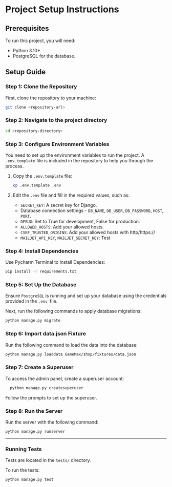 # Project Setup Instructions

## Prerequisites

To run this project, you will need:

- Python 3.10+
- PostgreSQL for the database.

## Setup Guide

### Step 1: Clone the Repository

First, clone the repository to your machine:

```sh
git clone <repository-url>
```

### Step 2: Navigate to the project directory 

```sh
cd <repository-directory>
```

### Step 3: Configure Environment Variables

You need to set up the environment variables to run the project. 
A `.env.template` file is included in the repository to help you through the process.

1. Copy the `.env.template` file:
    ```sh
    cp .env.template .env
    ```

2. Edit the `.env` file and fill in the required values, such as:
   - `SECRET_KEY`: A secret key for Django.
   - Database connection settings - `DB_NAME`, `DB_USER`, `DB_PASSWORD`, `HOST`, `PORT`.
   - `DEBUG`: Set to True for development, False for production.
   - `ALLOWED_HOSTS`: Add your allowed hosts.
   - `CSRF_TRUSTED_ORIGINS`: Add your allowed hosts with http/https://
   - `MAILJET_API_KEY`, `MAILJET_SECRET_KEY`: Test


### Step 4: Install Dependencies

Use Pycharm Terminal to Install Dependencies:
```sh
pip install -r requirements.txt
```

### Step 5: Set Up the Database

Ensure `PostgreSQL` is running and set up your database using the credentials provided in the `.env `file.

Next, run the following commands to apply database migrations:
```sh
python manage.py migrate
```

### Step 6: Import data.json Fixture

Run the following command to load the data into the database:

```sh
python manage.py loaddata GameMax/shop/fixtures/data.json
```

### Step 7: Create a Superuser
To access the admin panel, create a superuser account:

```sh
  python manage.py createsuperuser
```

Follow the prompts to set up the superuser.

### Step 8: Run the Server
Run the server with the following command:

```shell
python manage.py runserver
```

---

### Running Tests
Tests are located in the `tests/` directory.

To run the tests:
```shell
python manage.py test
```
